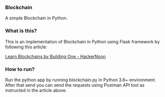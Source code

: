 ### Blockchain

A simple Blockchain in Python.

### What is this?

This is an implementation of Blockchain in Python using Flask framework by following this article:


[Learn Blockchains by Building One - HackerNoon](https://hackernoon.com/learn-blockchains-by-building-one-117428612f46)

### How to run?
Run the python app by running blockchain.py in Python 3.6+ environment.
After that send you can send the requests using Postman API tool as instructed in the article above.
